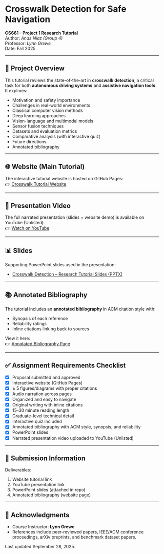 
# Crosswalk Detection for Safe Navigation  
**CS661 – Project 1 Research Tutorial**  
Author: *Anas Niaz (Group 4)*  
Professor: *Lynn Grewe*  
Date: Fall 2025  

---

## 📌 Project Overview
This tutorial reviews the state-of-the-art in **crosswalk detection**, a critical task for both **autonomous driving systems** and **assistive navigation tools**.  
It explores:
- Motivation and safety importance  
- Challenges in real-world environments  
- Classical computer vision methods  
- Deep learning approaches  
- Vision-language and multimodal models  
- Sensor fusion techniques  
- Datasets and evaluation metrics  
- Comparative analysis (with interactive quiz)  
- Future directions  
- Annotated bibliography  

---

## 🌐 Website (Main Tutorial)
The interactive tutorial website is hosted on GitHub Pages:  
👉 [Crosswalk Tutorial Website](https://niazanas8.github.io/crosswalk-tutorial/)  

---

## 🎥 Presentation Video
The full narrated presentation (slides + website demo) is available on YouTube (Unlisted):  
👉 [Watch on YouTube](https://www.youtube.com/watch?v=X1b8I3HxD2c)  

---

## 📊 Slides
Supporting PowerPoint slides used in the presentation:  
- [Crosswalk Detection – Research Tutorial Slides (PPTX)](./Crosswalk%20Detection_%20A%20Research%20Tutorial.pptx)  

---

## 📚 Annotated Bibliography
The tutorial includes an **annotated bibliography** in ACM citation style with:  
- Synopsis of each reference  
- Reliability ratings  
- Inline citations linking back to sources  

View it here:  
👉 [Annotated Bibliography Page](https://niazanas8.github.io/crosswalk-tutorial/pages/bibliography.html)  

---

## ✅ Assignment Requirements Checklist
- [x] Proposal submitted and approved  
- [x] Interactive website (GitHub Pages)  
- [x] ≥ 5 figures/diagrams with proper citations  
- [x] Audio narration across pages  
- [x] Organized and easy to navigate  
- [x] Original writing with inline citations  
- [x] 15–30 minute reading length  
- [x] Graduate-level technical detail  
- [x] Interactive quiz included  
- [x] Annotated bibliography with ACM style, synopsis, and reliability  
- [x] PowerPoint slides  
- [x] Narrated presentation video uploaded to YouTube (Unlisted)  

---

## 📩 Submission Information
Deliverables:  
1. Website tutorial link  
2. YouTube presentation link  
3. PowerPoint slides (attached in repo)  
4. Annotated bibliography (website page)  

---

## 🙏 Acknowledgments
- Course Instructor: **Lynn Grewe**  
- References include peer-reviewed papers, IEEE/ACM conference proceedings, arXiv preprints, and benchmark dataset papers.  

Last updated September 28, 2025.
